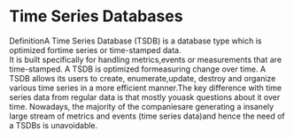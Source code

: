 # Time Series Databases  
DefinitionA Time Series Database (TSDB) is a database type which is optimized fortime series or time-stamped data.  
It is built specifically for handling metrics,events or measurements that are time-stamped. 
A TSDB is optimized formeasuring change over time.  A TSDB allows its users to create, enumerate,update, destroy and
organize various time series in a more efficient manner.The key difference with time series data from regular data is 
that mostly youask questions about it over time.  Nowadays, the majority of the companiesare generating a insanely large 
stream of metrics and events (time series data)and hence the need of a TSDBs is unavoidable.
